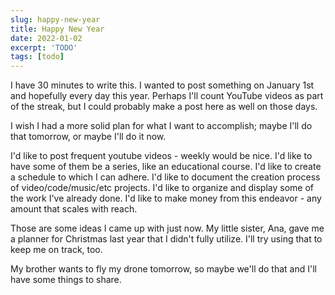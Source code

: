 ```yaml
---
slug: happy-new-year
title: Happy New Year
date: 2022-01-02
excerpt: 'TODO'
tags: [todo]
---
```


I have 30 minutes to write this. I wanted to post something on January 1st and hopefully every day this year. Perhaps I'll count YouTube videos as part of the streak, but I could probably make a post here as well on those days.

I wish I had a more solid plan for what I want to accomplish; maybe I'll do that tomorrow, or maybe I'll do it now.

I'd like to post frequent youtube videos - weekly would be nice. I'd like to have some of them be a series, like an educational course. I'd like to create a schedule to which I can adhere. I'd like to document the creation process of video/code/music/etc projects. I'd like to organize and display some of the work I've already done. I'd like to make money from this endeavor - any amount that scales with reach.

Those are some ideas I came up with just now. My little sister, Ana, gave me a planner for Christmas last year that I didn't fully utilize. I'll try using that to keep me on track, too.

My brother wants to fly my drone tomorrow, so maybe we'll do that and I'll have some things to share.
